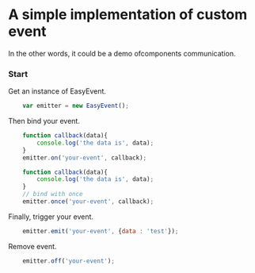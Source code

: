 # A simple implementation of custom event
In the other words, it could be a demo ofcomponents communication.
### Start
Get an instance of EasyEvent.
```js
    var emitter = new EasyEvent();
```

Then bind your event.
```js
    function callback(data){
        console.log('the data is', data);
    }
    emitter.on('your-event', callback);
```

```js
    function callback(data){
        console.log('the data is', data);
    }
    // bind with once
    emitter.once('your-event', callback);
```

Finally, trigger your event.
```js
    emitter.emit('your-event', {data : 'test'});
```

Remove event.
```js
    emitter.off('your-event');
```